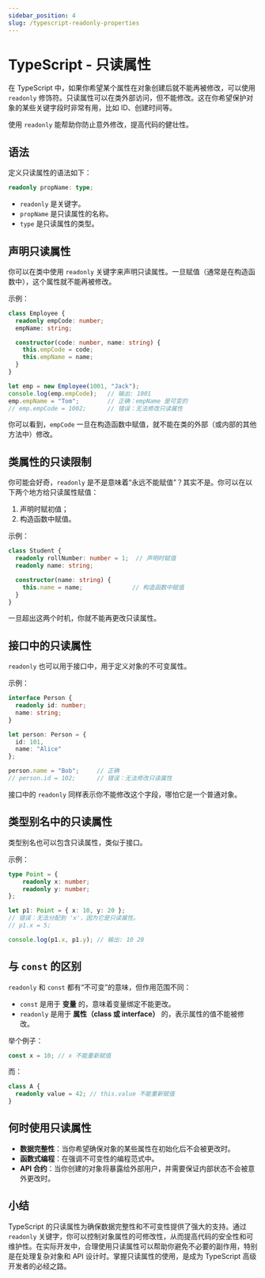 ```yaml
---
sidebar_position: 4
slug: /typescript-readonly-properties
---
```


# TypeScript - 只读属性

在 TypeScript 中，如果你希望某个属性在对象创建后就不能再被修改，可以使用 `readonly` 修饰符。只读属性可以在类外部访问，但不能修改。这在你希望保护对象的某些关键字段时非常有用，比如 ID、创建时间等。

使用 `readonly` 能帮助你防止意外修改，提高代码的健壮性。



## 语法

定义只读属性的语法如下：

```typescript
readonly propName: type;
```

- `readonly` 是关键字。
- `propName` 是只读属性的名称。
- `type` 是只读属性的类型。



## 声明只读属性

你可以在类中使用 `readonly` 关键字来声明只读属性。一旦赋值（通常是在构造函数中），这个属性就不能再被修改。

示例：

```typescript
class Employee {
  readonly empCode: number;
  empName: string;

  constructor(code: number, name: string) {
    this.empCode = code;
    this.empName = name;
  }
}

let emp = new Employee(1001, "Jack");
console.log(emp.empCode);   // 输出: 1001
emp.empName = "Tom";        // 正确：empName 是可变的
// emp.empCode = 1002;      // 错误：无法修改只读属性
```

你可以看到，`empCode` 一旦在构造函数中赋值，就不能在类的外部（或内部的其他方法中）修改。



## 类属性的只读限制

你可能会好奇，`readonly` 是不是意味着“永远不能赋值”？其实不是。你可以在以下两个地方给只读属性赋值：

1. 声明时赋初值；
2. 构造函数中赋值。

示例：

```typescript
class Student {
  readonly rollNumber: number = 1;  // 声明时赋值
  readonly name: string;

  constructor(name: string) {
    this.name = name;              // 构造函数中赋值
  }
}
```

一旦超出这两个时机，你就不能再更改只读属性。



## 接口中的只读属性

`readonly` 也可以用于接口中，用于定义对象的不可变属性。

示例：

```typescript
interface Person {
  readonly id: number;
  name: string;
}

let person: Person = {
  id: 101,
  name: "Alice"
};

person.name = "Bob";     // 正确
// person.id = 102;      // 错误：无法修改只读属性
```

接口中的 `readonly` 同样表示你不能修改这个字段，哪怕它是一个普通对象。



## 类型别名中的只读属性

类型别名也可以包含只读属性，类似于接口。

示例：

```typescript
type Point = {
    readonly x: number;
    readonly y: number;
};

let p1: Point = { x: 10, y: 20 };
// 错误：无法分配到 'x'，因为它是只读属性。
// p1.x = 5;

console.log(p1.x, p1.y); // 输出: 10 20
```



## 与 `const` 的区别

`readonly` 和 `const` 都有“不可变”的意味，但作用范围不同：

- `const` 是用于 **变量** 的，意味着变量绑定不能更改。
- `readonly` 是用于 **属性（class 或 interface）** 的，表示属性的值不能被修改。

举个例子：

```typescript
const x = 10; // x 不能重新赋值
```

而：

```typescript
class A {
  readonly value = 42; // this.value 不能重新赋值
}
```



## 何时使用只读属性

- **数据完整性**：当你希望确保对象的某些属性在初始化后不会被更改时。
- **函数式编程**：在强调不可变性的编程范式中。
- **API 合约**：当你创建的对象将暴露给外部用户，并需要保证内部状态不会被意外更改时。



## 小结

TypeScript 的只读属性为确保数据完整性和不可变性提供了强大的支持。通过 `readonly` 关键字，你可以控制对象属性的可修改性，从而提高代码的安全性和可维护性。在实际开发中，合理使用只读属性可以帮助你避免不必要的副作用，特别是在处理复杂对象和 API 设计时。掌握只读属性的使用，是成为 TypeScript 高级开发者的必经之路。

